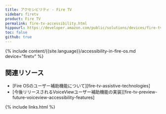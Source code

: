 ```yaml
---
title: アクセシビリティ - Fire TV
sidebar: firetv
product: Fire TV
permalink: fire-tv-accessibility.html
hippourl: https://developer.amazon.com/public/solutions/devices/fire-tv/docs/fire-tv-accessibility
toc: false
github: true
---
```


{% include content/{{site.language}}/accessibility-in-fire-os.md device="firetv" %}

## 関連リソース

*   [Fire OSのユーザー補助機能について][fire-tv-assistive-technologies]
*   [今後リリースされるVoiceViewユーザー補助機能の実装][fire-tv-preview-future-voiceview-accessibility-features]

{% include links.html %}
